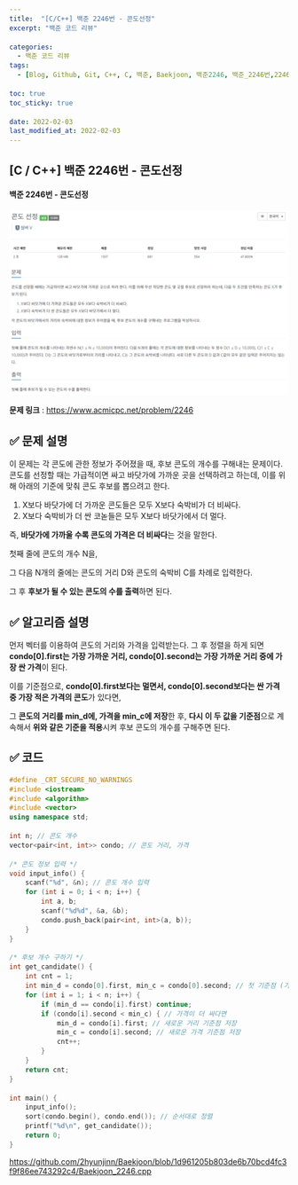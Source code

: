 ```yaml
---
title:  "[C/C++] 백준 2246번 - 콘도선정"
excerpt: "백준 코드 리뷰"

categories:
  - 백준 코드 리뷰
tags:
  - [Blog, Github, Git, C++, C, 백준, Baekjoon, 백준2246, 백준_2246번,2246번, c++_2246, 2246_c++, c++_sort(), c++_sort, c++_정렬]

toc: true
toc_sticky: true

date: 2022-02-03
last_modified_at: 2022-02-03
---
```


## [C / C++] 백준 2246번 - 콘도선정

#### 백준 2246번 - 콘도선정

![2246](https://github.com/2hyunjinn/2hyunjinn.github.io/blob/master/images/2022-02-03-2246-posting/2246.png?raw=true)

**문제 링크** : <https://www.acmicpc.net/problem/2246>



## ✅ 문제 설명

이 문제는 각 콘도에 관한 정보가 주어졌을 때, 후보 콘도의 개수를 구해내는 문제이다. 콘도를 선정할 때는 가급적이면 싸고 바닷가에 가까운 곳을 선택하려고 하는데, 이를 위해 아래의 기준에 맞춰 콘도 후보를 뽑으려고 한다.

1. X보다 바닷가에 더 가까운 콘도들은 모두 X보다 숙박비가 더 비싸다.
2. X보다 숙박비가 더 싼 코녿들은 모두 X보다 바닷가에서 더 멀다.

즉, **바닷가에 가까울 수록 콘도의 가격은 더 비싸다**는 것을 말한다.

첫째 줄에 콘도의 개수 N을, 

그 다음 N개의 줄에는 콘도의 거리 D와 콘도의 숙박비 C를 차례로 입력한다.

그 후 **후보가 될 수 있는 콘도의 수를 출력**하면 된다.





## ✅ 알고리즘 설명

먼저 벡터를 이용하여 콘도의 거리와 가격을 입력받는다. 그 후 정렬을 하게 되면 **condo[0].first는 가장 가까운 거리, condo[0].second는 가장 가까운 거리 중에 가장 싼 가격**이 된다.

이를 기준점으로, **condo[0].first보다는 멀면서, condo[0].second보다는 싼 가격 중 가장 적은 가격의 콘도**가 있다면,

그 **콘도의 거리를 min_d에, 가격을 min_c에 저장**한 후, **다시 이 두 값을 기준점**으로 계속해서 **위와 같은 기준을 적용**시켜 후보 콘도의 개수를 구해주면 된다. 





## ✅ 코드

```c++
#define _CRT_SECURE_NO_WARNINGS
#include <iostream>
#include <algorithm>
#include <vector>
using namespace std;

int n; // 콘도 개수
vector<pair<int, int>> condo; // 콘도 거리, 가격

/* 콘도 정보 입력 */
void input_info() {
	scanf("%d", &n); // 콘도 개수 입력
	for (int i = 0; i < n; i++) {
		int a, b;
		scanf("%d%d", &a, &b);
		condo.push_back(pair<int, int>(a, b));
	}
}

/* 후보 개수 구하기 */
int get_candidate() {
	int cnt = 1;
	int min_d = condo[0].first, min_c = condo[0].second; // 첫 기준점 (가장 가까운 거리 중, 가장 싼 가격)
	for (int i = 1; i < n; i++) {
		if (min_d == condo[i].first) continue;		
		if (condo[i].second < min_c) { // 가격이 더 싸다면
			min_d = condo[i].first; // 새로운 거리 기준점 저장
			min_c = condo[i].second; // 새로운 가격 기준점 저장
			cnt++;
		}
	}
	return cnt;
}

int main() {
	input_info();
	sort(condo.begin(), condo.end()); // 순서대로 정렬
	printf("%d\n", get_candidate());
	return 0;
}
```

<https://github.com/2hyunjinn/Baekjoon/blob/1d961205b803de6b70bcd4fc3f9f86ee743292c4/Baekjoon_2246.cpp>
